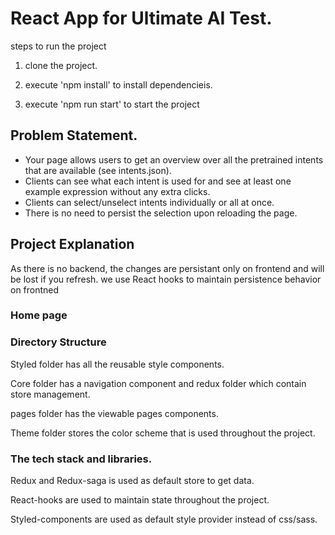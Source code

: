 # React App for Ultimate AI Test.

steps to run the project

1) clone the project.

2) execute 'npm install' to install dependencieis.

3) execute 'npm run start' to start the project

## Problem Statement.
- Your page allows users to get an overview over all the pretrained
intents that are available (see intents.json).
- Clients can see what each intent is used for and see at least one
example expression without any extra clicks.
- Clients can select/unselect intents individually or all at once.
- There is no need to persist the selection upon reloading the page.

## Project Explanation

As there is no backend, the changes are persistant only on frontend and will be lost if you refresh. we use React hooks to maintain persistence behavior on frontned


### Home page 


### Directory Structure

Styled folder has all the reusable style components.

Core folder has a navigation component and redux folder which contain store management.

pages folder has the viewable pages components.

Theme folder stores the color scheme that is used throughout the project.


### The tech stack and libraries.

Redux and Redux-saga is used as default store to get data.

React-hooks are used to maintain state throughout the project.

Styled-components are used as default style provider instead of css/sass.


